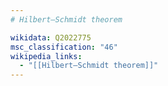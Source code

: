 ```yaml
---
# Hilbert–Schmidt theorem

wikidata: Q2022775
msc_classification: "46"
wikipedia_links:
  - "[[Hilbert–Schmidt theorem]]"
---
```

